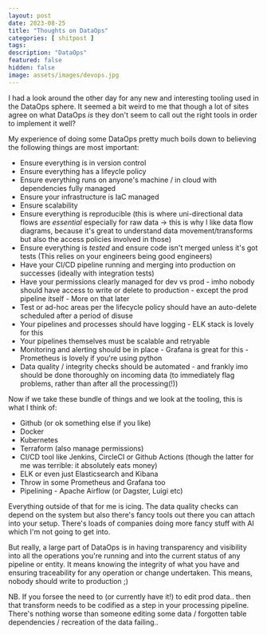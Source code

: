 ```yaml
---
layout: post
date: 2023-08-25
title: "Thoughts on DataOps"
categories: [ shitpost ]
tags: 
description: "DataOps"
featured: false
hidden: false
image: assets/images/devops.jpg
---
```


I had a look around the other day for any new and interesting tooling used in the DataOps sphere. It seemed a bit weird to me that though a lot of sites agree on what DataOps _is_ they don't seem to call out the right tools in order to implement it well?

My experience of doing some DataOps pretty much boils down to believing the following things are most important:
- Ensure everything is in version control
- Ensure everything has a lifeycle policy
- Ensure everything runs on anyone's machine / in cloud with dependencies fully managed
- Ensure your infrastructure is IaC managed
- Ensure scalability
- Ensure everything is reproducible (this is where uni-directional data flows are _essential_ especially for raw data -> this is why I like data flow diagrams, because it's great to understand data movement/transforms but also the access policies involved in those)
- Ensure everything is _tested_ and ensure code isn't merged unless it's got tests (This relies on your engineers being good engineers)
- Have your CI/CD pipeline running and merging into production on successes (ideally with integration tests)
- Have your permissions clearly managed for dev vs prod - imho nobody should have access to write or delete to production - except the prod pipeline itself - More on that later
- Test or ad-hoc areas per the lifecycle policy should have an auto-delete scheduled after a period of disuse
- Your pipelines and processes should have logging - ELK stack is lovely for this
- Your pipelines themselves must be scalable and retryable
- Monitoring and alerting should be in place - Grafana is great for this - Prometheus is lovely if you're using python
- Data quality / integrity checks should be automated - and frankly imo should be done thoroughly on incoming data (to immediately flag problems, rather than after all the processing(!))

Now if we take these bundle of things and we look at the tooling, this is what I think of:
- Github (or ok something else if you like)
- Docker
- Kubernetes
- Terraform (also manage permissions)
- CI/CD tool like Jenkins, CircleCI or Github Actions (though the latter for me was terrible: it absolutely eats money)
- ELK or even just Elasticsearch and Kibana
- Throw in some Prometheus and Grafana too
- Pipelining - Apache Airflow (or Dagster, Luigi etc)

Everything outside of that for me is icing. The data quality checks can depend on the system but also there's fancy tools out there you can attach into your setup. There's loads of companies doing more fancy stuff with AI which I'm not going to get into. 

But really, a large part of DataOps is in having transparency and visibility into all the operations you're running and into the current status of any pipeline or entity. It means knowing the integrity of what you have and ensuring traceability for any operation or change undertaken. This means, nobody should write to production ;)

NB. If you forsee the need to (or currently have it!) to edit prod data.. then that transform needs to be codified as a step in your processing pipeline. There's nothing worse than someone editing some data / forgotten table dependencies / recreation of the data failing..
